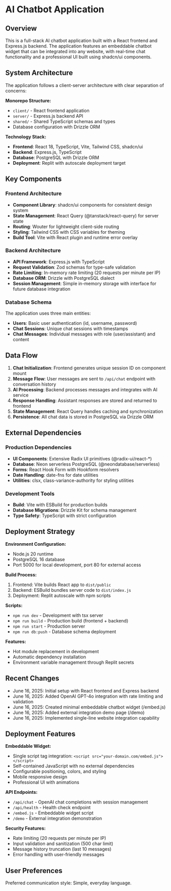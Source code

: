 # AI Chatbot Application

## Overview

This is a full-stack AI chatbot application built with a React frontend and Express.js backend. The application features an embeddable chatbot widget that can be integrated into any website, with real-time chat functionality and a professional UI built using shadcn/ui components.

## System Architecture

The application follows a client-server architecture with clear separation of concerns:

**Monorepo Structure:**
- `client/` - React frontend application
- `server/` - Express.js backend API
- `shared/` - Shared TypeScript schemas and types
- Database configuration with Drizzle ORM

**Technology Stack:**
- **Frontend**: React 18, TypeScript, Vite, Tailwind CSS, shadcn/ui
- **Backend**: Express.js, TypeScript
- **Database**: PostgreSQL with Drizzle ORM
- **Deployment**: Replit with autoscale deployment target

## Key Components

### Frontend Architecture
- **Component Library**: shadcn/ui components for consistent design system
- **State Management**: React Query (@tanstack/react-query) for server state
- **Routing**: Wouter for lightweight client-side routing
- **Styling**: Tailwind CSS with CSS variables for theming
- **Build Tool**: Vite with React plugin and runtime error overlay

### Backend Architecture
- **API Framework**: Express.js with TypeScript
- **Request Validation**: Zod schemas for type-safe validation
- **Rate Limiting**: In-memory rate limiting (20 requests per minute per IP)
- **Database ORM**: Drizzle with PostgreSQL dialect
- **Session Management**: Simple in-memory storage with interface for future database integration

### Database Schema
The application uses three main entities:
- **Users**: Basic user authentication (id, username, password)
- **Chat Sessions**: Unique chat sessions with timestamps
- **Chat Messages**: Individual messages with role (user/assistant) and content

## Data Flow

1. **Chat Initialization**: Frontend generates unique session ID on component mount
2. **Message Flow**: User messages are sent to `/api/chat` endpoint with conversation history
3. **AI Processing**: Backend processes messages and integrates with AI service
4. **Response Handling**: Assistant responses are stored and returned to frontend
5. **State Management**: React Query handles caching and synchronization
6. **Persistence**: All chat data is stored in PostgreSQL via Drizzle ORM

## External Dependencies

### Production Dependencies
- **UI Components**: Extensive Radix UI primitives (@radix-ui/react-*)
- **Database**: Neon serverless PostgreSQL (@neondatabase/serverless)
- **Forms**: React Hook Form with Hookform resolvers
- **Date Handling**: date-fns for date utilities
- **Utilities**: clsx, class-variance-authority for styling utilities

### Development Tools
- **Build**: Vite with ESBuild for production builds
- **Database Migrations**: Drizzle Kit for schema management
- **Type Safety**: TypeScript with strict configuration

## Deployment Strategy

**Environment Configuration:**
- Node.js 20 runtime
- PostgreSQL 16 database
- Port 5000 for local development, port 80 for external access

**Build Process:**
1. Frontend: Vite builds React app to `dist/public`
2. Backend: ESBuild bundles server code to `dist/index.js`
3. Deployment: Replit autoscale with npm scripts

**Scripts:**
- `npm run dev` - Development with tsx server
- `npm run build` - Production build (frontend + backend)
- `npm run start` - Production server
- `npm run db:push` - Database schema deployment

**Features:**
- Hot module replacement in development
- Automatic dependency installation
- Environment variable management through Replit secrets

## Recent Changes

- June 16, 2025: Initial setup with React frontend and Express backend
- June 16, 2025: Added OpenAI GPT-4o integration with rate limiting and validation
- June 16, 2025: Created minimal embeddable chatbot widget (/embed.js)
- June 16, 2025: Added external integration demo page (/demo)
- June 16, 2025: Implemented single-line website integration capability

## Deployment Features

**Embeddable Widget:**
- Single script tag integration: `<script src="your-domain.com/embed.js"></script>`
- Self-contained JavaScript with no external dependencies
- Configurable positioning, colors, and styling
- Mobile responsive design
- Professional UI with animations

**API Endpoints:**
- `/api/chat` - OpenAI chat completions with session management
- `/api/health` - Health check endpoint
- `/embed.js` - Embeddable widget script
- `/demo` - External integration demonstration

**Security Features:**
- Rate limiting (20 requests per minute per IP)
- Input validation and sanitization (500 char limit)
- Message history truncation (last 10 messages)
- Error handling with user-friendly messages

## User Preferences

Preferred communication style: Simple, everyday language.